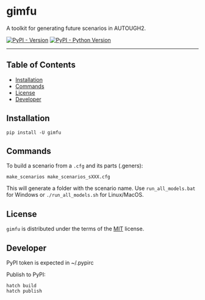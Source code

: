 # gimfu

A toolkit for generating future scenarios in AUTOUGH2.

[![PyPI - Version](https://img.shields.io/pypi/v/gimfu.svg)](https://pypi.org/project/gimfu)
[![PyPI - Python Version](https://img.shields.io/pypi/pyversions/gimfu.svg)](https://pypi.org/project/gimfu)

-----

## Table of Contents

- [Installation](#installation)
- [Commands](#Commands)
- [License](#license)
- [Developer](#Developer)

## Installation

```console
pip install -U gimfu
```

## Commands

To build a scenario from a `.cfg` and its parts (.geners):

```console
make_scenarios make_scenarios_sXXX.cfg
```

This will generate a folder with the scenario name.  Use `run_all_models.bat` for Windows or `./run_all_models.sh`  for Linux/MacOS.


## License

`gimfu` is distributed under the terms of the [MIT](https://spdx.org/licenses/MIT.html) license.

## Developer

PyPI token is expected in ~/.pypirc

Publish to PyPI:

```console
hatch build
hatch publish
```
